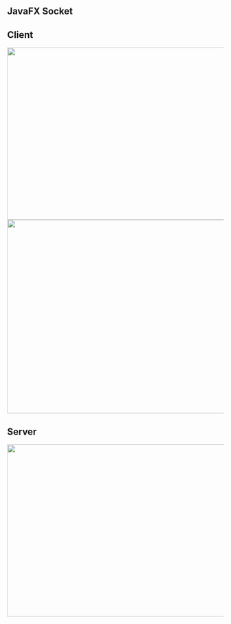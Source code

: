 ## JavaFX Socket

## Client
<img src="https://user-images.githubusercontent.com/39607018/209715894-1be6d178-f38a-4c3a-bed7-d5e6a4c301c5.png" width="1300" height="400">
<img src="https://user-images.githubusercontent.com/39607018/209716016-d37f4d0f-96ac-4bd5-8dcb-631cb6aee11d.png" width="600" height="450">

## Server
<img src="https://user-images.githubusercontent.com/39607018/209715790-62999373-a32a-42fb-b4dc-16aab7e53bef.png" width="590" height="400">
